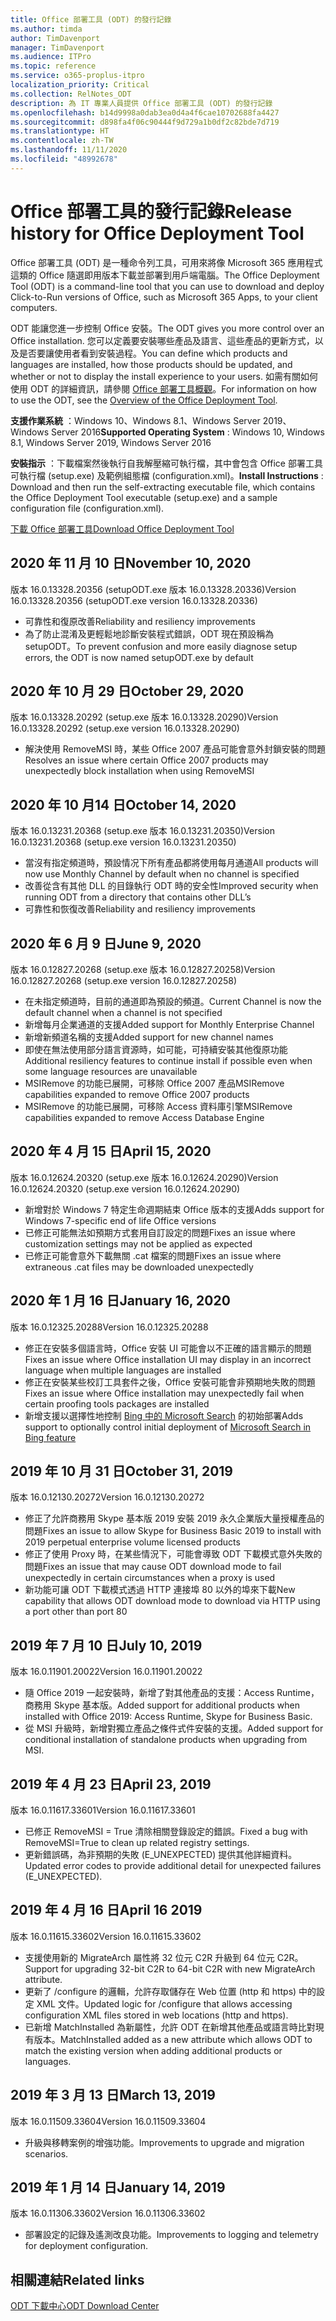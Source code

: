 ```yaml
---
title: Office 部署工具 (ODT) 的發行記錄
ms.author: timda
author: TimDavenport
manager: TimDavenport
ms.audience: ITPro
ms.topic: reference
ms.service: o365-proplus-itpro
localization_priority: Critical
ms.collection: RelNotes_ODT
description: 為 IT 專業人員提供 Office 部署工具 (ODT) 的發行記錄
ms.openlocfilehash: b14d9998a0dab3ea0d4a4f6cae10702688fa4427
ms.sourcegitcommit: d898fa4f06c90444f9d729a1b0df2c82bde7d719
ms.translationtype: HT
ms.contentlocale: zh-TW
ms.lasthandoff: 11/11/2020
ms.locfileid: "48992678"
---
```

# <a name="release-history-for-office-deployment-tool"></a><span data-ttu-id="76f5e-103">Office 部署工具的發行記錄</span><span class="sxs-lookup"><span data-stu-id="76f5e-103">Release history for Office Deployment Tool</span></span>

<span data-ttu-id="76f5e-104">Office 部署工具 (ODT) 是一種命令列工具，可用來將像 Microsoft 365 應用程式這類的 Office 隨選即用版本下載並部署到用戶端電腦。</span><span class="sxs-lookup"><span data-stu-id="76f5e-104">The Office Deployment Tool (ODT) is a command-line tool that you can use to download and deploy Click-to-Run versions of Office, such as Microsoft 365 Apps, to your client computers.</span></span> 


<span data-ttu-id="76f5e-105">ODT 能讓您進一步控制 Office 安裝。</span><span class="sxs-lookup"><span data-stu-id="76f5e-105">The ODT gives you more control over an Office installation.</span></span> <span data-ttu-id="76f5e-106">您可以定義要安裝哪些產品及語言、這些產品的更新方式，以及是否要讓使用者看到安裝過程。</span><span class="sxs-lookup"><span data-stu-id="76f5e-106">You can define which products and languages are installed, how those products should be updated, and whether or not to display the install experience to your users.</span></span> <span data-ttu-id="76f5e-107">如需有關如何使用 ODT 的詳細資訊，請參閱 [Office 部署工具概觀](https://docs.microsoft.com/deployoffice/overview-of-the-office-2016-deployment-tool)。</span><span class="sxs-lookup"><span data-stu-id="76f5e-107">For information on how to use the ODT, see the [Overview of the Office Deployment Tool](https://docs.microsoft.com/deployoffice/overview-of-the-office-2016-deployment-tool).</span></span>

 <span data-ttu-id="76f5e-108">**支援作業系統** ：Windows 10、Windows 8.1、Windows Server 2019、Windows Server 2016</span><span class="sxs-lookup"><span data-stu-id="76f5e-108">**Supported Operating System** : Windows 10, Windows 8.1, Windows Server 2019, Windows Server 2016</span></span> 
 
 <span data-ttu-id="76f5e-109">**安裝指示** ：下載檔案然後執行自我解壓縮可執行檔，其中會包含 Office 部署工具可執行檔 (setup.exe) 及範例組態檔 (configuration.xml)。</span><span class="sxs-lookup"><span data-stu-id="76f5e-109">**Install Instructions** : Download and then run the self-extracting executable file, which contains the Office Deployment Tool executable (setup.exe) and a sample configuration file (configuration.xml).</span></span> 

[<span data-ttu-id="76f5e-110">下載 Office 部署工具</span><span class="sxs-lookup"><span data-stu-id="76f5e-110">Download Office Deployment Tool</span></span>](https://www.microsoft.com/en-us/download/confirmation.aspx?id=49117)

## <a name="november-10-2020"></a><span data-ttu-id="76f5e-111">2020 年 11 月 10 日</span><span class="sxs-lookup"><span data-stu-id="76f5e-111">November 10, 2020</span></span>
<span data-ttu-id="76f5e-112">版本 16.0.13328.20356 (setupODT.exe 版本 16.0.13328.20336)</span><span class="sxs-lookup"><span data-stu-id="76f5e-112">Version 16.0.13328.20356 (setupODT.exe version 16.0.13328.20336)</span></span>
- <span data-ttu-id="76f5e-113">可靠性和復原改善</span><span class="sxs-lookup"><span data-stu-id="76f5e-113">Reliability and resiliency improvements</span></span>
- <span data-ttu-id="76f5e-114">為了防止混淆及更輕鬆地診斷安裝程式錯誤，ODT 現在預設稱為 setupODT。</span><span class="sxs-lookup"><span data-stu-id="76f5e-114">To prevent confusion and more easily diagnose setup errors, the ODT is now named setupODT.exe by default</span></span>

## <a name="october-29-2020"></a><span data-ttu-id="76f5e-115">2020 年 10 月 29 日</span><span class="sxs-lookup"><span data-stu-id="76f5e-115">October 29, 2020</span></span>
<span data-ttu-id="76f5e-116">版本 16.0.13328.20292 (setup.exe 版本 16.0.13328.20290)</span><span class="sxs-lookup"><span data-stu-id="76f5e-116">Version 16.0.13328.20292 (setup.exe version 16.0.13328.20290)</span></span>
- <span data-ttu-id="76f5e-117">解決使用 RemoveMSI 時，某些 Office 2007 產品可能會意外封鎖安裝的問題</span><span class="sxs-lookup"><span data-stu-id="76f5e-117">Resolves an issue where certain Office 2007 products may unexpectedly block installation when using RemoveMSI</span></span>

## <a name="october-14-2020"></a><span data-ttu-id="76f5e-118">2020 年 10 月14 日</span><span class="sxs-lookup"><span data-stu-id="76f5e-118">October 14, 2020</span></span>
<span data-ttu-id="76f5e-119">版本 16.0.13231.20368 (setup.exe 版本 16.0.13231.20350)</span><span class="sxs-lookup"><span data-stu-id="76f5e-119">Version 16.0.13231.20368 (setup.exe version 16.0.13231.20350)</span></span>
- <span data-ttu-id="76f5e-120">當沒有指定頻道時，預設情况下所有產品都將使用每月通道</span><span class="sxs-lookup"><span data-stu-id="76f5e-120">All products will now use Monthly Channel by default when no channel is specified</span></span>
- <span data-ttu-id="76f5e-121">改善從含有其他 DLL 的目錄執行 ODT 時的安全性</span><span class="sxs-lookup"><span data-stu-id="76f5e-121">Improved security when running ODT from a directory that contains other DLL’s</span></span>
- <span data-ttu-id="76f5e-122">可靠性和恢復改善</span><span class="sxs-lookup"><span data-stu-id="76f5e-122">Reliability and resiliency improvements</span></span>

## <a name="june-9-2020"></a><span data-ttu-id="76f5e-123">2020 年 6 月 9 日</span><span class="sxs-lookup"><span data-stu-id="76f5e-123">June 9, 2020</span></span>

<span data-ttu-id="76f5e-124">版本 16.0.12827.20268 (setup.exe 版本 16.0.12827.20258)</span><span class="sxs-lookup"><span data-stu-id="76f5e-124">Version 16.0.12827.20268 (setup.exe version 16.0.12827.20258)</span></span>
- <span data-ttu-id="76f5e-125">在未指定頻道時，目前的通道即為預設的頻道。</span><span class="sxs-lookup"><span data-stu-id="76f5e-125">Current Channel is now the default channel when a channel is not specified</span></span>
- <span data-ttu-id="76f5e-126">新增每月企業通道的支援</span><span class="sxs-lookup"><span data-stu-id="76f5e-126">Added support for Monthly Enterprise Channel</span></span>
- <span data-ttu-id="76f5e-127">新增新頻道名稱的支援</span><span class="sxs-lookup"><span data-stu-id="76f5e-127">Added support for new channel names</span></span>
- <span data-ttu-id="76f5e-128">即使在無法使用部分語言資源時，如可能，可持續安裝其他復原功能</span><span class="sxs-lookup"><span data-stu-id="76f5e-128">Additional resiliency features to continue install if possible even when some language resources are unavailable</span></span>
- <span data-ttu-id="76f5e-129">MSIRemove 的功能已展開，可移除 Office 2007 產品</span><span class="sxs-lookup"><span data-stu-id="76f5e-129">MSIRemove capabilities expanded to remove Office 2007 products</span></span>
- <span data-ttu-id="76f5e-130">MSIRemove 的功能已展開，可移除 Access 資料庫引擎</span><span class="sxs-lookup"><span data-stu-id="76f5e-130">MSIRemove capabilities expanded to remove Access Database Engine</span></span> 

## <a name="april-15-2020"></a><span data-ttu-id="76f5e-131">2020 年 4 月 15 日</span><span class="sxs-lookup"><span data-stu-id="76f5e-131">April 15, 2020</span></span>

<span data-ttu-id="76f5e-132">版本 16.0.12624.20320 (setup.exe 版本 16.0.12624.20290)</span><span class="sxs-lookup"><span data-stu-id="76f5e-132">Version 16.0.12624.20320 (setup.exe version 16.0.12624.20290)</span></span>
- <span data-ttu-id="76f5e-133">新增對於 Windows 7 特定生命週期結束 Office 版本的支援</span><span class="sxs-lookup"><span data-stu-id="76f5e-133">Adds support for Windows 7-specific end of life Office versions</span></span>
- <span data-ttu-id="76f5e-134">已修正可能無法如預期方式套用自訂設定的問題</span><span class="sxs-lookup"><span data-stu-id="76f5e-134">Fixes an issue where customization settings may not be applied as expected</span></span>
- <span data-ttu-id="76f5e-135">已修正可能會意外下載無關 .cat 檔案的問題</span><span class="sxs-lookup"><span data-stu-id="76f5e-135">Fixes an issue where extraneous .cat files may be downloaded unexpectedly</span></span>

## <a name="january-16-2020"></a><span data-ttu-id="76f5e-136">2020 年 1 月 16 日</span><span class="sxs-lookup"><span data-stu-id="76f5e-136">January 16, 2020</span></span>

<span data-ttu-id="76f5e-137">版本 16.0.12325.20288</span><span class="sxs-lookup"><span data-stu-id="76f5e-137">Version 16.0.12325.20288</span></span>
- <span data-ttu-id="76f5e-138">修正在安裝多個語言時，Office 安裝 UI 可能會以不正確的語言顯示的問題</span><span class="sxs-lookup"><span data-stu-id="76f5e-138">Fixes an issue where Office installation UI may display in an incorrect language when multiple languages are installed</span></span>
- <span data-ttu-id="76f5e-139">修正在安裝某些校訂工具套件之後，Office 安裝可能會非預期地失敗的問題</span><span class="sxs-lookup"><span data-stu-id="76f5e-139">Fixes an issue where Office installation may unexpectedly fail when certain proofing tools packages are installed</span></span>
- <span data-ttu-id="76f5e-140">新增支援以選擇性地控制 [Bing 中的 Microsoft Search](https://go.microsoft.com/fwlink/p/?linkid=2109345) 的初始部署</span><span class="sxs-lookup"><span data-stu-id="76f5e-140">Adds support to optionally control initial deployment of [Microsoft Search in Bing feature](https://go.microsoft.com/fwlink/p/?linkid=2109345)</span></span>


## <a name="october-31-2019"></a><span data-ttu-id="76f5e-141">2019 年 10 月 31 日</span><span class="sxs-lookup"><span data-stu-id="76f5e-141">October 31, 2019</span></span>

<span data-ttu-id="76f5e-142">版本 16.0.12130.20272</span><span class="sxs-lookup"><span data-stu-id="76f5e-142">Version 16.0.12130.20272</span></span>
- <span data-ttu-id="76f5e-143">修正了允許商務用 Skype 基本版 2019 安裝 2019 永久企業版大量授權產品的問題</span><span class="sxs-lookup"><span data-stu-id="76f5e-143">Fixes an issue to allow Skype for Business Basic 2019 to install with 2019 perpetual enterprise volume licensed products</span></span>
- <span data-ttu-id="76f5e-144">修正了使用 Proxy 時，在某些情況下，可能會導致 ODT 下載模式意外失敗的問題</span><span class="sxs-lookup"><span data-stu-id="76f5e-144">Fixes an issue that may cause ODT download mode to fail unexpectedly in certain circumstances when a proxy is used</span></span>
- <span data-ttu-id="76f5e-145">新功能可讓 ODT 下載模式透過 HTTP 連接埠 80 以外的埠來下載</span><span class="sxs-lookup"><span data-stu-id="76f5e-145">New capability that allows ODT download mode to download via HTTP using a port other than port 80</span></span>


## <a name="july-10-2019"></a><span data-ttu-id="76f5e-146">2019 年 7 月 10 日</span><span class="sxs-lookup"><span data-stu-id="76f5e-146">July 10, 2019</span></span>

<span data-ttu-id="76f5e-147">版本 16.0.11901.20022</span><span class="sxs-lookup"><span data-stu-id="76f5e-147">Version 16.0.11901.20022</span></span>
- <span data-ttu-id="76f5e-148">隨 Office 2019 一起安裝時，新增了對其他產品的支援：Access Runtime，商務用 Skype 基本版。</span><span class="sxs-lookup"><span data-stu-id="76f5e-148">Added support for additional products when installed with Office 2019: Access Runtime, Skype for Business Basic.</span></span>
- <span data-ttu-id="76f5e-149">從 MSI 升級時，新增對獨立產品之條件式件安裝的支援。</span><span class="sxs-lookup"><span data-stu-id="76f5e-149">Added support for conditional installation of standalone products when upgrading from MSI.</span></span>

## <a name="april-23-2019"></a><span data-ttu-id="76f5e-150">2019 年 4 月 23 日</span><span class="sxs-lookup"><span data-stu-id="76f5e-150">April 23, 2019</span></span>

<span data-ttu-id="76f5e-151">版本 16.0.11617.33601</span><span class="sxs-lookup"><span data-stu-id="76f5e-151">Version 16.0.11617.33601</span></span>
- <span data-ttu-id="76f5e-152">已修正 RemoveMSI = True 清除相關登錄設定的錯誤。</span><span class="sxs-lookup"><span data-stu-id="76f5e-152">Fixed a bug with RemoveMSI=True to clean up related registry settings.</span></span>
- <span data-ttu-id="76f5e-153">更新錯誤碼，為非預期的失敗 (E_UNEXPECTED) 提供其他詳細資料。</span><span class="sxs-lookup"><span data-stu-id="76f5e-153">Updated error codes to provide additional detail for unexpected failures (E_UNEXPECTED).</span></span>

## <a name="april-16-2019"></a><span data-ttu-id="76f5e-154">2019 年 4 月 16 日</span><span class="sxs-lookup"><span data-stu-id="76f5e-154">April 16 2019</span></span>

<span data-ttu-id="76f5e-155">版本 16.0.11615.33602</span><span class="sxs-lookup"><span data-stu-id="76f5e-155">Version 16.0.11615.33602</span></span>
- <span data-ttu-id="76f5e-156">支援使用新的 MigrateArch 屬性將 32 位元 C2R 升級到 64 位元 C2R。</span><span class="sxs-lookup"><span data-stu-id="76f5e-156">Support for upgrading 32-bit C2R to 64-bit C2R with new MigrateArch attribute.</span></span>
- <span data-ttu-id="76f5e-157">更新了 /configure 的邏輯，允許存取儲存在 Web 位置 (http 和 https) 中的設定 XML 文件。</span><span class="sxs-lookup"><span data-stu-id="76f5e-157">Updated logic for /configure that allows accessing configuration XML files stored in web locations (http and https).</span></span>
- <span data-ttu-id="76f5e-158">已新增 MatchInstalled 為新屬性，允許 ODT 在新增其他產品或語言時比對現有版本。</span><span class="sxs-lookup"><span data-stu-id="76f5e-158">MatchInstalled added as a new attribute which allows ODT to match the existing version when adding additional products or languages.</span></span>

## <a name="march-13-2019"></a><span data-ttu-id="76f5e-159">2019 年 3 月 13 日</span><span class="sxs-lookup"><span data-stu-id="76f5e-159">March 13, 2019</span></span>

<span data-ttu-id="76f5e-160">版本 16.0.11509.33604</span><span class="sxs-lookup"><span data-stu-id="76f5e-160">Version 16.0.11509.33604</span></span>
- <span data-ttu-id="76f5e-161">升級與移轉案例的增強功能。</span><span class="sxs-lookup"><span data-stu-id="76f5e-161">Improvements to upgrade and migration scenarios.</span></span>

## <a name="january-14-2019"></a><span data-ttu-id="76f5e-162">2019 年 1 月 14 日</span><span class="sxs-lookup"><span data-stu-id="76f5e-162">January 14, 2019</span></span>

<span data-ttu-id="76f5e-163">版本 16.0.11306.33602</span><span class="sxs-lookup"><span data-stu-id="76f5e-163">Version 16.0.11306.33602</span></span>
- <span data-ttu-id="76f5e-164">部署設定的記錄及遙測改良功能。</span><span class="sxs-lookup"><span data-stu-id="76f5e-164">Improvements to logging and telemetry for deployment configuration.</span></span>


## <a name="related-links"></a><span data-ttu-id="76f5e-165">相關連結</span><span class="sxs-lookup"><span data-stu-id="76f5e-165">Related links</span></span>

[<span data-ttu-id="76f5e-166">ODT 下載中心</span><span class="sxs-lookup"><span data-stu-id="76f5e-166">ODT Download Center</span></span>](https://www.microsoft.com/en-us/download/details.aspx?id=49117)